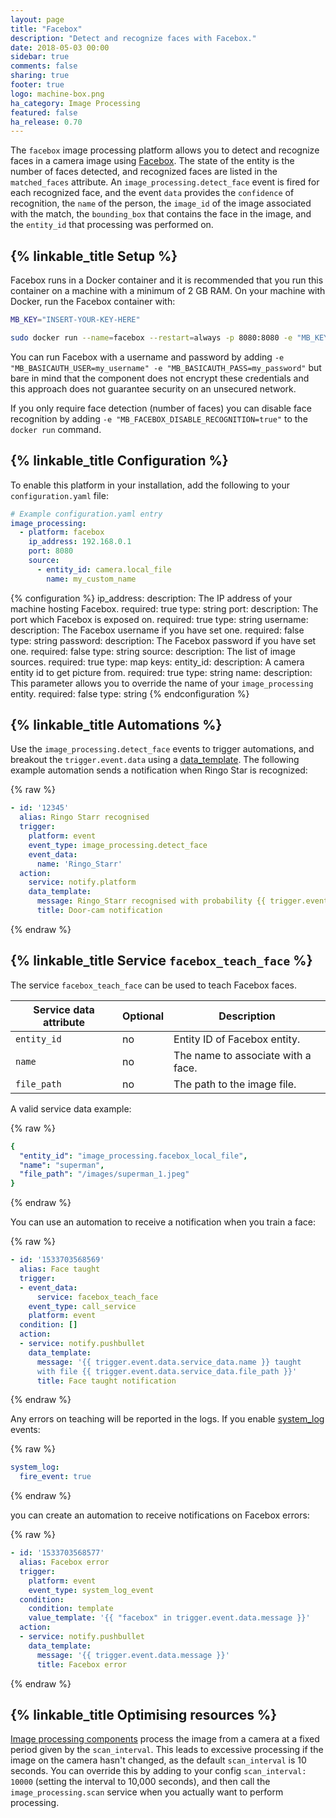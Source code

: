 ```yaml
---
layout: page
title: "Facebox"
description: "Detect and recognize faces with Facebox."
date: 2018-05-03 00:00
sidebar: true
comments: false
sharing: true
footer: true
logo: machine-box.png
ha_category: Image Processing
featured: false
ha_release: 0.70
---
```


The `facebox` image processing platform allows you to detect and recognize faces in a camera image using [Facebox](https://machinebox.io/docs/facebox). The state of the entity is the number of faces detected, and recognized faces are listed in the `matched_faces` attribute. An `image_processing.detect_face` event is fired for each recognized face, and the event `data` provides the `confidence` of recognition, the `name` of the person, the `image_id` of the image associated with the match, the `bounding_box` that contains the face in the image, and the `entity_id` that processing was performed on.

## {% linkable_title Setup %}

Facebox runs in a Docker container and it is recommended that you run this container on a machine with a minimum of 2 GB RAM. On your machine with Docker, run the Facebox container with:

```bash
MB_KEY="INSERT-YOUR-KEY-HERE"

sudo docker run --name=facebox --restart=always -p 8080:8080 -e "MB_KEY=$MB_KEY"  machinebox/facebox
```
You can run Facebox with a username and password by adding `-e "MB_BASICAUTH_USER=my_username" -e "MB_BASICAUTH_PASS=my_password"` but bare in mind that the component does not encrypt these credentials and this approach does not guarantee security on an unsecured network. 

If you only require face detection (number of faces) you can disable face recognition by adding `-e "MB_FACEBOX_DISABLE_RECOGNITION=true"` to the `docker run` command.

## {% linkable_title Configuration %}

To enable this platform in your installation, add the following to your `configuration.yaml` file:

```yaml
# Example configuration.yaml entry
image_processing:
  - platform: facebox
    ip_address: 192.168.0.1
    port: 8080
    source:
      - entity_id: camera.local_file
        name: my_custom_name
```

{% configuration %}
ip_address:
  description: The IP address of your machine hosting Facebox.
  required: true
  type: string
port:
  description: The port which Facebox is exposed on.
  required: true
  type: string
username:
  description: The Facebox username if you have set one.
  required: false
  type: string
password:
  description: The Facebox password if you have set one.
  required: false
  type: string
source:
  description: The list of image sources.
  required: true
  type: map
  keys:
    entity_id:
      description: A camera entity id to get picture from.
      required: true
      type: string
    name:
      description: This parameter allows you to override the name of your `image_processing` entity.
      required: false
      type: string
{% endconfiguration %}

## {% linkable_title Automations %}

Use the `image_processing.detect_face` events to trigger automations, and breakout the `trigger.event.data` using a [data_template](https://www.home-assistant.io/docs/automation/templating/). The following example automation sends a notification when Ringo Star is recognized:

{% raw %}
```yaml
- id: '12345'
  alias: Ringo Starr recognised
  trigger:
    platform: event
    event_type: image_processing.detect_face
    event_data:
      name: 'Ringo_Starr'
  action:
    service: notify.platform
    data_template:
      message: Ringo_Starr recognised with probability {{ trigger.event.data.confidence }}
      title: Door-cam notification
```
{% endraw %}

## {% linkable_title Service `facebox_teach_face` %}

The service `facebox_teach_face` can be used to teach Facebox faces.  

| Service data attribute | Optional | Description |
| ---------------------- | -------- | ----------- |
| `entity_id` | no | Entity ID of Facebox entity.
| `name` | no | The name to associate with a face.
| `file_path` | no | The path to the image file.

A valid service data example:

{% raw %}
```yaml
{
  "entity_id": "image_processing.facebox_local_file",
  "name": "superman",
  "file_path": "/images/superman_1.jpeg"
}
```
{% endraw %}

You can use an automation to receive a notification when you train a face:

{% raw %}
```yaml
- id: '1533703568569'
  alias: Face taught
  trigger:
  - event_data:
      service: facebox_teach_face
    event_type: call_service
    platform: event
  condition: []
  action:
  - service: notify.pushbullet
    data_template:
      message: '{{ trigger.event.data.service_data.name }} taught 
      with file {{ trigger.event.data.service_data.file_path }}'
      title: Face taught notification
```
{% endraw %}

Any errors on teaching will be reported in the logs. If you enable [system_log](https://www.home-assistant.io/components/system_log/) events:

{% raw %}
```yaml
system_log:
  fire_event: true
```
{% endraw %}

you can create an automation to receive notifications on Facebox errors:

{% raw %}
```yaml
- id: '1533703568577'
  alias: Facebox error
  trigger:
    platform: event
    event_type: system_log_event
  condition:
    condition: template
    value_template: '{{ "facebox" in trigger.event.data.message }}'
  action:
  - service: notify.pushbullet
    data_template:
      message: '{{ trigger.event.data.message }}'
      title: Facebox error
```
{% endraw %}

## {% linkable_title Optimising resources %}

[Image processing components](https://www.home-assistant.io/components/image_processing/) process the image from a camera at a fixed period given by the `scan_interval`. This leads to excessive processing if the image on the camera hasn't changed, as the default `scan_interval` is 10 seconds. You can override this by adding to your config `scan_interval: 10000` (setting the interval to 10,000 seconds), and then call the `image_processing.scan` service when you actually want to perform processing.

